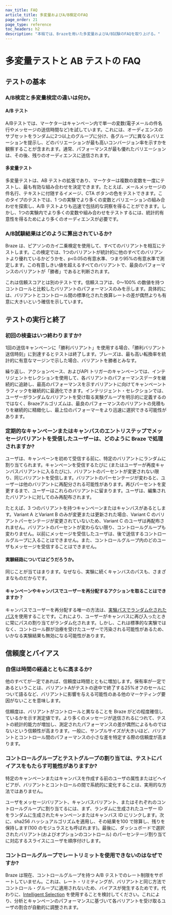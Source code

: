 ```yaml
---
nav_title: FAQ
article_title: 多変量およびA/B検定のFAQ
page_order: 21
page_type: reference
toc_headers: h2
description: "本稿では、Brazeを用いた多変量およびA/B試験のFAQを取り上げる。"
---
```


# 多変量テストと AB テストの FAQ

## テストの基本

### A/B検定と多変量検定の違いは何か。

#### A/B テスト

A/Bテストでは、マーケターはキャンペーン内で単一の変数(電子メールの件名行やメッセージの送信時間など)を試しています。これには、オーディエンスのサブセットをランダムに2つ以上のグループに分け、各グループに異なるバリエーションを提示し、どのバリエーションが最も高いコンバージョン率を示すかを観察することが含まれます。通常、パフォーマンスが最も優れたバリエーションは、その後、残りのオーディエンスに送信されます。

#### 多変量テスト 

多変量テストは、AB テストの拡張であり、マーケターは複数の変数を一度にテストし、最も有効な組み合わせを決定できます。たとえば、メールメッセージの件名行、テキストに付随するイメージ、CTA ボタンの色をテストできます。このタイプのテストでは、1 つの実験でより多くの変数とバリエーションの組み合わせを探索し、A/B テストよりも迅速で包括的な洞察を得ることができます。しかし、1つの実験内でより多くの変数や組み合わせをテストするには、統計的有意性を得るためにより多くのオーディエンスが必要です。

### A/B試験結果はどのように算出されているか?

Braze は、ピアソンのカイ二乗検定を使用して、すべてのバリアントを相互にテストします。この検定では、1つのバリアントが統計的に他のすべてのバリアントより優れているかどうかを、p<0.05の有意水準、つまり95%の有意水準で測定します。この有意しきい値を超えるすべてのバリアントで、最良のパフォーマンスのバリアントが「勝者」であると判断されます。

これは信頼スコアとは別のテストです。信頼スコアは、0～100% の数値を持つコントロールと比較したバリアントのパフォーマンスのみを示します。具体的には、バリアントとコントロール間の標準化された換算レートの差が偶然よりも有意に大きいという確信を示しています。

## テストの実行と終了

### 初回の検査はいつ終わりますか?

1回の送信キャンペーンに「勝利バリアント」を使用する場合、「勝利バリアント送信時刻」に到達するとテストは終了します。ブレーズは、最も高い転換率を統計的に有意なマージンで示した場合、バリアントを勝者とみなす。

繰り返し、アクションベース、およびAPI トリガーのキャンペーンでは、インテリジェントセレクションを使用して、各バリアントのパフォーマンスデータを継続的に追跡し、最高のパフォーマンスを示すバリアントに向けてキャンペーントラフィックを継続的に最適化できます。インテリジェント・セレクションでは、ユーザーがランダムなバリアントを受け取る実験グループを明示的に定義するのではなく、Brazeアルゴリズムは、最良のパフォーマンスのバリアントの見積もりを継続的に精緻化し、最上位のパフォーマーをより迅速に選択できる可能性があります。

### 定期的なキャンペーンまたはキャンバスのエントリステップでメッセージバリアントを受信したユーザーは、どのように Braze で処理されますか? 

ユーザは、キャンペーンを初めて受信する前に、特定のバリアントにランダムに割り当てられます。キャンペーンを受信するたびに (またはユーザーが再度キャンバスバリアントに入るたびに)、バリアントのパーセントが変更されない限り、同じバリアントを受信します。バリアントのパーセンテージが変わると、ユーザーは他のバリアントに再配分される可能性があります。再びパーセントを変更するまで、ユーザーはこれらのバリアントに留まります。ユーザは、編集されたバリアントに対してのみ再配布されます。

たとえば、3 つのバリアントを持つキャンペーンまたはキャンバスがあるとします。Variant A とVariant B のみが変更または更新された場合、Variant C のバリアントパーセンテージが変更されていないため、Variant C のユーザは再配布されません。バリアントのパーセントが変わらない限り、コントロールグループも変わりません。以前にメッセージを受信したユーザは、後で送信するコントロールグループに入ることはできません。また、コントロールグループ内のどのユーザもメッセージを受信することはできません。

#### 実験経路についてはどうだろうか。

同じことが当てはまります。なぜなら、実験に続くキャンバスのパスも、さまざまなものだからです。

#### キャンペーンやキャンバスでユーザーを再分配するアクションを取ることはできますか？

キャンバスでユーザーを再分配する唯一の方法は、[実験パスでランダム化されたパス]({{site.baseurl}}/user_guide/engagement_tools/canvas/canvas_components/experiment_step/#step-1-choose-the-number-of-paths-and-audience-distribution)を使用することです。これにより、ユーザーがキャンバスに再び入ったときに常にパスの割り当てがランダム化されます。しかし、これは標準的な実験ではなく、コントロール群が治療を受けたユーザーで汚染される可能性があるため、いかなる実験結果も無効になる可能性があります。

## 信頼度とバイアス

### 自信は時間の経過とともに高まるか?

他のすべてが一定であれば、信頼度は時間とともに増加します。保有率が一定であるということは、バリアントAがテストの途中で終了する25%オフのセールについて語るなど、バリアントに影響を与える可能性のある他のマーケティング要因がないことを意味します。

信頼度は、バリアントがコントロールと異なることを Braze がどの程度確信しているかを示す測定値です。より多くのメッセージが送信されるにつれて、テストの統計的能力が増加し、測定されたパフォーマンスの差が偶然によるものではないという信頼性が高まります。一般に、サンプルサイズが大きいほど、バリアントとコントロール間のパフォーマンスの小さな差を特定する際の信頼度が高まります。

### コントロールグループとテストグループの割り当ては、テストにバイアスをもたらす可能性がありますか?

特定のキャンペーンまたはキャンバスを作成する前のユーザの属性またはビヘイビアが、バリアントとコントロールの間で系統的に変化することは、実用的な方法ではありません。 

ユーザをメッセージバリアント、キャンバスバリアント、またはそれぞれのコントロールグループに割り当てるには、まず、ランダムに生成されたユーザー ID をランダムに生成されたキャンペーンまたはキャンバス ID にリンクします。次に、sha256 ハッシュアルゴリズムを適用し、その結果を100 で除算し、残りを保持します(100 のモジュラスとも呼ばれます)。最後に、ダッシュボードで選択されたバリアント(およびオプションのコントロール) のパーセンテージ割り当てに対応するスライスにユーザを順序付けします。

### コントロールグループでレートリミットを使用できないのはなぜですか?

Braze は現在、コントロールグループを持つ A/B テストでのレート制限をサポートしていません。これは、レート・リミティングが、バリアントと同じ方法でコントロール・グループに適用されないため、バイアスが発生するためです。代わりに、[Intelligent Selection]({{site.baseurl}}/user_guide/brazeai/intelligence/intelligent_selection/) を使用することを検討してください。これにより、分析とキャンペーンのパフォーマンスに基づいて各バリアントを受け取るユーザの割合が自動的に調整されます。
